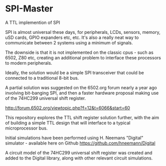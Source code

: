 # SPI-Master
A TTL implemention of SPI


SPI is almost universal these days, for peripherals, LCDs, sensors, memory, uSD cards, GPIO expanders etc, etc. It's also a really neat way to communicate between 2 systems using a minimum of signals.


The downside is that it is not implemented on the classic cpus - such as 6502, Z80 etc, creating an additional problem to interface these processors to modern peripherals.


Ideally, the solution would be a simple SPI transceiver that could be connected to a traditional 8-bit bus.


A partial solution was suggested on the 6502.org forum nearly a year ago involving bit-banging SPI, and then a faster hardware proposal making use of the 74HC299 universal shift register.


http://forum.6502.org/viewtopic.php?f=12&t=6066&start=60


This repository explores the TTL shift register solution further, with the aim of building a simple TTL design that will interface to a typical microprocessor bus.


Initial simulations have been performed using H. Neemans "Digital" simulator - available here on Github https://github.com/hneemann/Digital


A circuit model of the 74HC299 universal shift register was created and added to the Digital library, along with other relevant circuit simulations.
